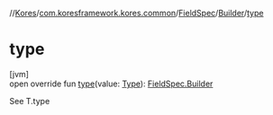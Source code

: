 //[Kores](../../../../index.md)/[com.koresframework.kores.common](../../index.md)/[FieldSpec](../index.md)/[Builder](index.md)/[type](type.md)

# type

[jvm]\
open override fun [type](type.md)(value: [Type](https://docs.oracle.com/javase/8/docs/api/java/lang/reflect/Type.html)): [FieldSpec.Builder](index.md)

See T.type
